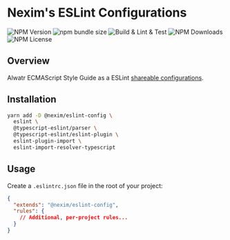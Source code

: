 # Nexim's ESLint Configurations

![NPM Version](https://img.shields.io/npm/v/%40nexim%2Feslint-config)
![npm bundle size](https://img.shields.io/bundlephobia/min/%40nexim%2Feslint-config)
![Build & Lint & Test](https://github.com/the-nexim/nanolib/actions/workflows/build-lint-test.yaml/badge.svg)
![NPM Downloads](https://img.shields.io/npm/dm/%40nexim%2Feslint-config)
![NPM License](https://img.shields.io/npm/l/%40nexim%2Feslint-config)

## Overview

Alwatr ECMAScript Style Guide as a ESLint [shareable configurations](http://eslint.org/docs/developer-guide/shareable-configs.html).

## Installation

```bash
yarn add -D @nexim/eslint-config \
  eslint \
  @typescript-eslint/parser \
  @typescript-eslint/eslint-plugin \
  eslint-plugin-import \
  eslint-import-resolver-typescript
```

## Usage

Create a `.eslintrc.json` file in the root of your project:

```json
{
  "extends": "@nexim/eslint-config",
  "rules": {
    // Additional, per-project rules...
  }
}
```
